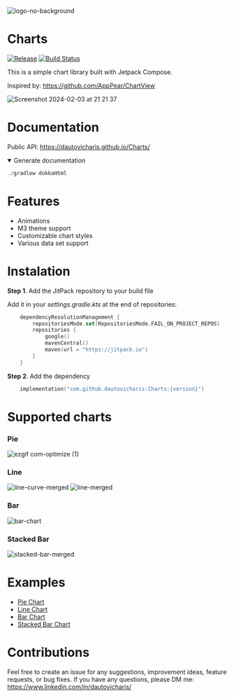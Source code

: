 
![logo-no-background](https://github.com/dautovicharis/Charts/assets/7049715/4150f102-1b05-4fd7-ab01-63480d2e6d50)

# Charts
[![Release](https://jitpack.io/v/dautovicharis/Charts.svg)](https://jitpack.io/#dautovicharis/Charts)
[![Build Status](https://app.bitrise.io/app/23ce18a5-812b-463b-a463-ee85e65c726b/status.svg?token=X08KrAmKwbHjF0NvT05WdA&branch=master)](https://app.bitrise.io/app/23ce18a5-812b-463b-a463-ee85e65c726b)

This is a simple chart library built with Jetpack Compose.

Inspired by: https://github.com/AppPear/ChartView

![Screenshot 2024-02-03 at 21 21 37](https://github.com/dautovicharis/Charts/assets/7049715/9ae209dd-5334-4436-9a80-febb6439abab)

# Documentation
Public API: https://dautovicharis.github.io/Charts/
<details open>
<summary>Generate documentation</summary>

```kotlin
./gradlew dokkaHtml
```
</details>

# Features
- Animations
- M3 theme support
- Customizable chart styles
- Various data set support

# Instalation
**Step 1**. Add the JitPack repository to your build file

Add it in your *settings.gradle.kts* at the end of repositories:

```kotlin
    dependencyResolutionManagement {
        repositoriesMode.set(RepositoriesMode.FAIL_ON_PROJECT_REPOS)
        repositories {
            google()
            mavenCentral()
            maven(url = "https://jitpack.io")
        }
    }
```


**Step 2**. Add the dependency
```kotlin
    implementation("com.github.dautovicharis:Charts:{version}")
```


# Supported charts
### Pie
![ezgif com-optimize (1)](https://github.com/dautovicharis/Charts/assets/7049715/09e988bc-f0d8-4026-bce7-192fbbccbecc)

### Line
![line-curve-merged](https://github.com/dautovicharis/Charts/assets/7049715/f48a96be-955c-4c3a-bf3e-ca6ec7357c03)
![line-merged](https://github.com/dautovicharis/Charts/assets/7049715/07fc5cce-1f3d-43b0-a12a-f9ef20b36878)

### Bar
![bar-chart](https://github.com/dautovicharis/Charts/assets/7049715/86a490f5-613f-4fba-b62a-b3106c31cf17)


### Stacked Bar
![stacked-bar-merged](https://github.com/dautovicharis/Charts/assets/7049715/09161564-88de-479f-9be8-aa7c134faffa)

# Examples
- [Pie Chart](https://github.com/dautovicharis/Charts/blob/main/app/src/main/java/com/hd/charts/app/demo/PieChartDemo.kt)
- [Line Chart](https://github.com/dautovicharis/Charts/blob/main/app/src/main/java/com/hd/charts/app/demo/LineChartDemo.kt)
- [Bar Chart](https://github.com/dautovicharis/Charts/blob/main/app/src/main/java/com/hd/charts/app/demo/BarChartDemo.kt)
- [Stacked Bar Chart](https://github.com/dautovicharis/Charts/blob/main/app/src/main/java/com/hd/charts/app/demo/StackedBarChartDemo.kt)


# Contributions
Feel free to create an issue for any suggestions, improvement ideas, feature requests, or bug fixes. 
If you have any questions, please DM me: https://www.linkedin.com/in/dautovicharis/
